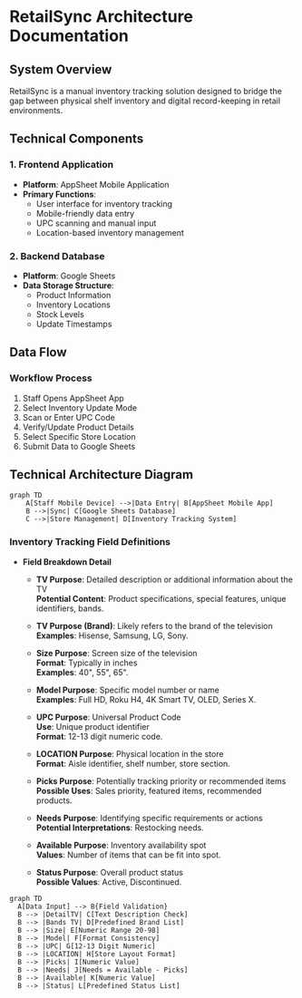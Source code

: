 # RetailSync Architecture Documentation

## System Overview
RetailSync is a manual inventory tracking solution designed to bridge the gap between physical shelf inventory and digital record-keeping in retail environments.

## Technical Components

### 1. Frontend Application
- **Platform**: AppSheet Mobile Application
- **Primary Functions**:
  - User interface for inventory tracking
  - Mobile-friendly data entry
  - UPC scanning and manual input
  - Location-based inventory management

### 2. Backend Database
- **Platform**: Google Sheets
- **Data Storage Structure**:
  - Product Information
  - Inventory Locations
  - Stock Levels
  - Update Timestamps

## Data Flow

### Workflow Process
1. Staff Opens AppSheet App
2. Select Inventory Update Mode
3. Scan or Enter UPC Code
4. Verify/Update Product Details
5. Select Specific Store Location
6. Submit Data to Google Sheets

## Technical Architecture Diagram

```mermaid
graph TD
    A[Staff Mobile Device] -->|Data Entry| B[AppSheet Mobile App]
    B -->|Sync| C[Google Sheets Database]
    C -->|Store Management| D[Inventory Tracking System]
```

### Inventory Tracking Field Definitions

- **Field Breakdown Detail**

  - **TV Purpose**: Detailed description or additional information about the TV  
    **Potential Content**: Product specifications, special features, unique identifiers, bands.
  
  - **TV Purpose (Brand)**: Likely refers to the brand of the television  
    **Examples**: Hisense, Samsung, LG, Sony.
  
  - **Size Purpose**: Screen size of the television  
    **Format**: Typically in inches  
    **Examples**: 40", 55", 65".
  
  - **Model Purpose**: Specific model number or name  
    **Examples**: Full HD, Roku H4, 4K Smart TV, OLED, Series X.
  
  - **UPC Purpose**: Universal Product Code  
    **Use**: Unique product identifier  
    **Format**: 12-13 digit numeric code.
  
  - **LOCATION Purpose**: Physical location in the store  
    **Format**: Aisle identifier, shelf number, store section.
  
  - **Picks Purpose**: Potentially tracking priority or recommended items  
    **Possible Uses**: Sales priority, featured items, recommended products.
  
  - **Needs Purpose**: Identifying specific requirements or actions  
    **Potential Interpretations**: Restocking needs.
  
  - **Available Purpose**: Inventory availability spot  
    **Values**: Number of items that can be fit into spot.
  
  - **Status Purpose**: Overall product status  
    **Possible Values**: Active, Discontinued.


```mermaid
graph TD
  A[Data Input] --> B{Field Validation}
  B --> |DetailTV| C[Text Description Check]
  B --> |Bands TV| D[Predefined Brand List]
  B --> |Size| E[Numeric Range 20-98]
  B --> |Model| F[Format Consistency]
  B --> |UPC| G[12-13 Digit Numeric]
  B --> |LOCATION| H[Store Layout Format]
  B --> |Picks| I[Numeric Value]
  B --> |Needs| J[Needs = Available - Picks]
  B --> |Available| K[Numeric Value]
  B --> |Status| L[Predefined Status List]
```

